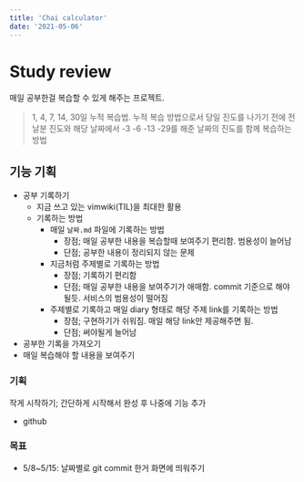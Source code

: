 ```yaml
---
title: 'Chai calculator'
date: '2021-05-06'
---
```


# Study review

매일 공부한걸 복습할 수 있게 해주는 프로젝트.

> 1, 4, 7, 14, 30일 누적 복습법. 누적 복습 방법으로서 당일 진도를 나가기 전에 전날분 진도와 해당 날짜에서 -3 -6 -13 -29를 해준 날짜의 진도를 함께 복습하는 방법


## 기능 기획

- 공부 기록하기
  - 지금 쓰고 있는 vimwiki(TIL)을 최대한 활용
  - 기록하는 방법
    - 매일 `날짜.md` 파일에 기록하는 방법
      - 장점; 매일 공부한 내용을 복습할때 보여주기 편리함. 범용성이 늘어남
      - 단점; 공부한 내용이 정리되지 않는 문제
    - 지금처럼 주제별로 기록하는 방법
      - 장점; 기록하기 편리함
      - 단점; 매일 공부한 내용을 보여주기가 애매함. commit 기준으로 해야될듯. 서비스의 범용성이 떨어짐
    - 주제별로 기록하고 매일 diary 형태로 해당 주제 link를 기록하는 방법
      - 장점; 구현하기가 쉬워짐. 매일 해당 link만 제공해주면 됨.
      - 단점; 써야될게 늘어남
- 공부한 기록을 가져오기
- 매일 복습해야 할 내용을 보여주기


### 기획

작게 시작하기; 간단하게 시작해서 완성 후 나중에 기능 추가

- github

### 목표
- 5/8~5/15: 날짜별로 git commit 한거 화면에 띄워주기
